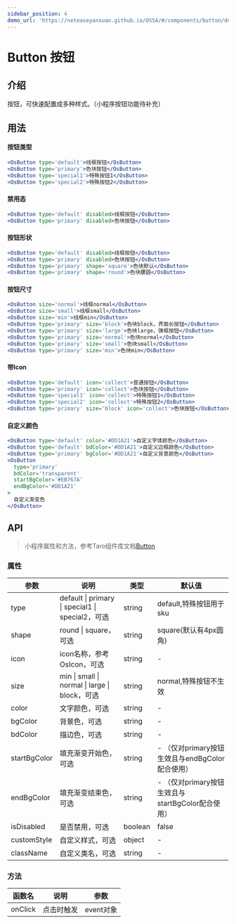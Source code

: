 ```yaml
---
sidebar_position: 4
demo_url: 'https://neteaseyanxuan.github.io/OSSA/#/components/button/demo/index'
---
```


# Button 按钮

## 介绍
按钮，可快速配置成多种样式。（小程序按钮功能待补充）

## 用法

#### 按钮类型
```jsx
<OsButton type='default'>线框按钮</OsButton>
<OsButton type='primary'>色块按钮</OsButton>
<OsButton type='special1'>特殊按钮1</OsButton>
<OsButton type='special2'>特殊按钮2</OsButton>
```

#### 禁用态
```jsx
<OsButton type='default' disabled>线框按钮</OsButton>
<OsButton type='primary' disabled>色块按钮</OsButton>
```

#### 按钮形状
```jsx
<OsButton type='default' disabled>线框按钮</OsButton>
<OsButton type='primary' disabled>色块按钮</OsButton>
<OsButton type='primary' shape='square'>色块默认</OsButton>
<OsButton type='primary' shape='round'>色块腰圆</OsButton>
```

#### 按钮尺寸
```jsx
<OsButton size='normal'>线框normal</OsButton>
<OsButton size='small'>线框small</OsButton>
<OsButton size='min'>线框min</OsButton>
<OsButton type='primary' size='block'>色块block，界面长按钮</OsButton>
<OsButton type='primary' size='large'>色块large，弹框按钮</OsButton>
<OsButton type='primary' size='normal'>色块normal</OsButton>
<OsButton type='primary' size='small'>色块small</OsButton>
<OsButton type='primary' size='min'>色块min</OsButton>
```

#### 带Icon
```jsx
<OsButton type='default' icon='collect'>普通按钮</OsButton>
<OsButton type='primary' icon='collect'>色块按钮</OsButton>
<OsButton type='special1' icon='collect'>特殊按钮1</OsButton>
<OsButton type='special2' icon='collect'>特殊按钮2</OsButton>
<OsButton type='primary' size='block' icon='collect'>色块按钮</OsButton>
```

#### 自定义颜色
```jsx
<OsButton type='default' color='#DD1A21'>自定义字体颜色</OsButton>
<OsButton type='default' bdColor='#DD1A21'>自定义边框颜色</OsButton>
<OsButton type='primary' bgColor='#DD1A21'>自定义背景颜色</OsButton>
<OsButton
  type='primary'
  bdColor='transparent'
  startBgColor='#EB767A'
  endBgColor='#DD1A21'
>
  自定义渐变色
</OsButton>
```

## API
> 小程序属性和方法，参考Taro组件库文档[Button](https://docs.taro.zone/docs/components/forms/button#api-%E6%94%AF%E6%8C%81%E5%BA%A6) 

### 属性
| 参数  | 说明                                             | 类型   | 默认值                  |
| ----- | ------------------------------------------------ | ------ | ----------------------- |
| type  | default \| primary \| special1 \| special2，可选 | string | default,特殊按钮用于sku |
| shape | round \| square，可选                            | string | square(默认有4px圆角)   |
| icon  | icon名称，参考OsIcon，可选                       | string | -                       |
| size  | min \| small \| normal \| large \| block，可选   | string | normal,特殊按钮不生效   |
| color  | 文字颜色，可选   | string | -   |
| bgColor  | 背景色，可选   | string | -   |
| bdColor  | 描边色，可选   | string | -   |
| startBgColor  | 填充渐变开始色，可选   | string | - （仅对primary按钮生效且与endBgColor配合使用）  |
| endBgColor  | 填充渐变结束色，可选   | string | - （仅对primary按钮生效且与startBgColor配合使用）  |
| isDisabled  | 是否禁用，可选   | boolean | false  |
| customStyle  | 自定义样式，可选   | object | -  |
| className  | 自定义类名，可选   | string | -  |



### 方法
| 函数名  | 说明       | 参数      |
| ------- | ---------- | --------- |
| onClick | 点击时触发 | event对象 |